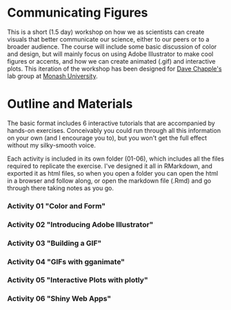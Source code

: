 # Communicating Figures
This is a short (1.5 day) workshop on how we as scientists can create visuals that better communicate our science, either to our peers or to a broader audience. The course will include some basic discussion of color and design, but will mainly focus on using Adobe Illustrator to make cool figures or accents, and how we can create animated (.gif) and interactive plots. This iteration of the workshop has been designed for [Dave Chapple's](https://www.chapplelab.com/) lab group at [Monash University](https://www.monash.edu/science/schools/biological-sciences/staff/chapple). 

# Outline and Materials
The basic format includes 6 interactive tutorials that are accompanied by hands-on exercises. Conceivably you could run through all this information on your own (and I encourage you to), but you won't get the full effect without my silky-smooth voice. 

Each activity is included in its own folder (01-06), which includes all the files required to replicate the exercise. I've designed it all in RMarkdown, and exported it as html files, so when you open a folder you can open the html in a browser and follow along, or open the markdown file (.Rmd) and go through there taking notes as you go. 

### Activity 01 "Color and Form"

### Activity 02 "Introducing Adobe Illustrator"

### Activity 03 "Building a GIF"

### Activity 04 "GIFs with gganimate"

### Activity 05 "Interactive Plots with plotly"

### Activity 06 "Shiny Web Apps"
